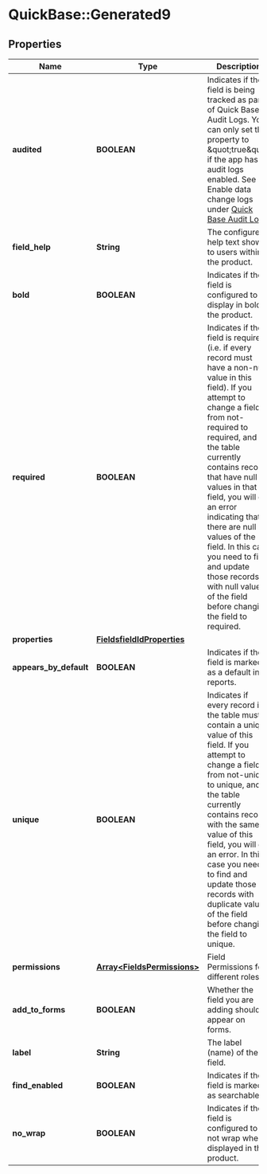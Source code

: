 # QuickBase::Generated9

## Properties
Name | Type | Description | Notes
------------ | ------------- | ------------- | -------------
**audited** | **BOOLEAN** | Indicates if the field is being tracked as part of Quick Base Audit Logs. You can only set this property to \&quot;true\&quot; if the app has audit logs enabled. See Enable data change logs under [Quick Base Audit Logs](https://help.quickbase.com/user-assistance/audit_logs.html). | [optional] 
**field_help** | **String** | The configured help text shown to users within the product. | [optional] 
**bold** | **BOOLEAN** | Indicates if the field is configured to display in bold in the product. | [optional] 
**required** | **BOOLEAN** | Indicates if the field is required (i.e. if every record must have a non-null value in this field). If you attempt to change a field from not-required to required, and the table currently contains records that have null values in that field, you will get an error indicating that there are null values of the field. In this case you need to find and update those records with null values of the field before changing the field to required. | [optional] 
**properties** | [**FieldsfieldIdProperties**](FieldsfieldIdProperties.md) |  | [optional] 
**appears_by_default** | **BOOLEAN** | Indicates if the field is marked as a default in reports. | [optional] 
**unique** | **BOOLEAN** | Indicates if every record in the table must contain a unique value of this field. If you attempt to change a field from not-unique to unique, and the table currently contains records with the same value of this field, you will get an error. In this case you need to find and update those records with duplicate values of the field before changing the field to unique. | [optional] 
**permissions** | [**Array&lt;FieldsPermissions&gt;**](FieldsPermissions.md) | Field Permissions for different roles. | [optional] 
**add_to_forms** | **BOOLEAN** | Whether the field you are adding should appear on forms. | [optional] 
**label** | **String** | The label (name) of the field. | [optional] 
**find_enabled** | **BOOLEAN** | Indicates if the field is marked as searchable. | [optional] 
**no_wrap** | **BOOLEAN** | Indicates if the field is configured to not wrap when displayed in the product. | [optional] 


